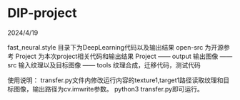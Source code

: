 # DIP-project
2024/4/19

fast_neural.style 目录下为DeepLearning代码以及输出结果
open-src 为开源参考
Project 为本次project相关代码和输出结果
Project
—— output 输出图像
—— src    输入纹理以及目标图像
—— tools  纹理合成，迁移代码，测试代码

使用说明：
transfer.py文件内修改运行内容的texture1,target1路径读取纹理和目标图像，输出路径为cv.imwrite参数。 python3 transfer.py即可运行。
